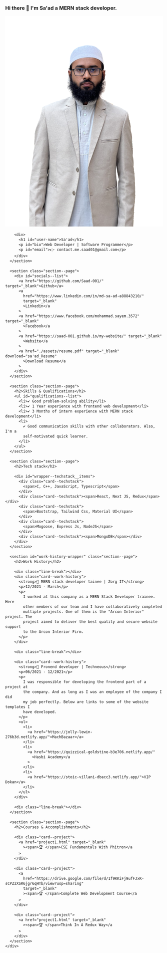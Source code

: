 ### Hi there 👋 I'm Sa'ad a MERN stack developer.

<!--
**Saad-001/Saad-001** is a ✨ _special_ ✨ repository because its `README.md` (this file) appears on your GitHub profile.

Here are some ideas to get you started:

- 🔭 I’m currently working on ...
- 🌱 I’m currently learning ...
- 👯 I’m looking to collaborate on ...
- 🤔 I’m looking for help with ...
- 💬 Ask me about ...
- 📫 How to reach me: ...
- 😄 Pronouns: ...
- ⚡ Fun fact: ...
-->
<!DOCTYPE html>
<html lang="en">
  <head>
    <meta charset="UTF-8" />
    <meta http-equiv="X-UA-Compatible" content="IE=edge" />
    <meta name="viewport" content="width=device-width, initial-scale=1.0" />
    <link rel="stylesheet" href="styles/main.css" />
    <title>Sa'ad</title>
  </head>
  <body>
    <div id="container--main">
      <section id="wrapper--hero" class="section--page">
        <img id="profile-pic" src="./assets/images/profile_pic.png" />

        <div>
          <h1 id="user-name">Sa'ad</h1>
          <p id="bio">Web Developer | Software Programmer</p>
          <p id="email">👉 contact.me.saad01@gmail.com</p>
        </div>
      </section>

      <section class="section--page">
        <div id="socials--list">
          <a href="https://github.com/Saad-001/" target="_blank">Github</a>
          <a
            href="https://www.linkedin.com/in/md-sa-ad-a88843210/"
            target="_blank"
            >Linkedin</a
          >
          <a href="https://www.facebook.com/mohammad.sayem.3572" target="_blank"
            >Facebook</a
          >
          <a href="https://saad-001.github.io/my-website/" target="_blank"
            >Website</a
          >
          <a href="./assets/resume.pdf" target="_blank" download="sa'ad_Resume"
            >Download Resume</a
          >
        </div>
      </section>

      <section class="section--page">
        <h2>Skills & Qualifications</h2>
        <ul id="qualifications--list">
          <li>✔️ Good problem-solving ability</li>
          <li>✔️ 1 Year experience with frontend web development</li>
          <li>✔️ 3 Months of intern experience with MERN stack development</li>
          <li>
            ✔️ Good communication skills with other collaborators. Also, I'm a
            self-motivated quick learner.
          </li>
        </ul>
      </section>

      <section class="section--page">
        <h2>Tech stack</h2>

        <div id="wrapper--techstack__items">
          <div class="card--techstack">
            <span>C, C++, JavaScript, Typescript</span>
          </div>
          <div class="card--techstack"><span>React, Next JS, Redux</span></div>
          <div class="card--techstack">
            <span>Bootstrap, Tailwind Css, Material UI</span>
          </div>
          <div class="card--techstack">
            <span>Mogoose, Express Js, NodeJS</span>
          </div>
          <div class="card--techstack"><span>MongoDB</span></div>
        </div>
      </section>

      <section id="work-history-wrapper" class="section--page">
        <h2>Work History</h2>

        <div class="line-break"></div>
        <div class="card--work-history">
          <strong>🚧 MERN stack developer tainee | Zorg IT</strong>
          <p>12/2021 - March</p>
          <p>
            I worked at this company as a MERN Stack Developer trainee. Here
            other members of our team and I have collaboratively completed
            multiple projects. One of them is the "Arcon Interior" project. The
            project aimed to deliver the best quality and secure website support
            to the Arcon Interior Firm.
          </p>
        </div>

        <div class="line-break"></div>

        <div class="card--work-history">
          <strong>🚧 Fronend developer | Techneous</strong>
          <p>06/2021 - 12/2021</p>
          <p>
            I was responsible for developing the frontend part of a project at
            the company. And as long as I was an employee of the company I did
            my job perfectly. Below are links to some of the website templates I
            have developed.
          </p>
          <ul>
            <li>
              <a href="https://jolly-lewin-276b3d.netlify.app/">MachBazaar</a>
            </li>
            <li>
              <a href="https://quizzical-goldstine-b3e706.netlify.app/"
                >Hasbi Academy</a
              >
            </li>
            <li>
              <a href="https://stoic-villani-dbacc3.netlify.app/">VIP Dokan</a>
            </li>
          </ul>
        </div>

        <div class="line-break"></div>
      </section>

      <section class="section--page">
        <h2>Courses & Accomplishments</h2>

        <div class="card--project">
          <a href="project1.html" target="_blank"
            ><span>🏆 </span>CSE Fundamentals With Phitron</a
          >
        </div>

        <div class="card--project">
          <a
            href="https://drive.google.com/file/d/1f9KKiFj9ufFJxK-sCPZzXSR6jgr6qHTb/view?usp=sharing"
            target="_blank"
            ><span>🏆 </span>Complete Web Development Course</a
          >
        </div>

        <div class="card--project">
          <a href="project1.html" target="_blank"
            ><span>🏆 </span>Think In A Redux Way</a
          >
        </div>
      </section>
    </div>
  </body>
</html>
